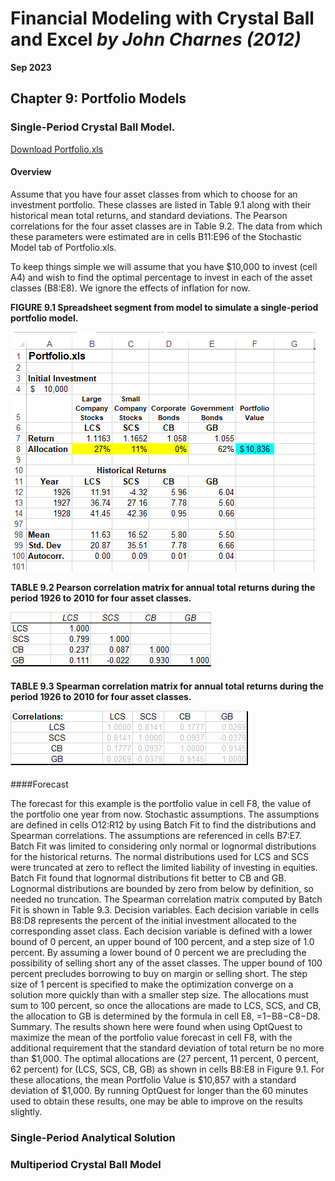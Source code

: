 # Financial Modeling with Crystal Ball and Excel *by John Charnes (2012)*

**Sep 2023**

## Chapter 9: Portfolio Models

### Single-Period Crystal Ball Model.

[Download Portfolio.xls]()

#### Overview

Assume that you have four asset classes from which to choose for an investment portfolio. These classes are listed in Table 9.1 along with their historical mean total returns, and standard deviations. The Pearson correlations for the four asset classes are in Table 9.2. The data from which these parameters were estimated are in cells B11:E96 of the Stochastic Model tab of Portfolio.xls.

To keep things simple we will assume that you have $10,000 to invest (cell A4) and wish to find the optimal percentage to invest in each of the asset classes (B8:E8). We ignore the effects of inflation for now.

**FIGURE 9.1 Spreadsheet segment from model to simulate a single-period portfolio model.**

![png](https://github.com/xxxxyyyy80008/Financial-Modeling-with-Crystal-Ball-and-Excel/blob/main/img/ch09/f9_1.png)

**TABLE 9.2 Pearson correlation matrix for annual total returns during the period 1926 to 2010 for four asset classes.**

![png](https://github.com/xxxxyyyy80008/Financial-Modeling-with-Crystal-Ball-and-Excel/blob/main/img/ch09/t9_2.png)

**TABLE 9.3 Spearman correlation matrix for annual total returns during the period 1926 to 2010 for four asset classes.**

![png](https://github.com/xxxxyyyy80008/Financial-Modeling-with-Crystal-Ball-and-Excel/blob/main/img/ch09/t9_3.png)

####Forecast

The forecast for this example is the portfolio value in cell F8, the value of the portfolio one year from now.
Stochastic assumptions. The assumptions are defined in cells O12:R12 by using
Batch Fit to find the distributions and Spearman correlations.
The assumptions are referenced in cells B7:E7. Batch Fit was limited
to considering only normal or lognormal distributions for the historical
returns. The normal distributions used for LCS and SCS were truncated
at zero to reflect the limited liability of investing in equities. Batch Fit
found that lognormal distributions fit better to CB and GB. Lognormal
distributions are bounded by zero from below by definition, so needed
no truncation. The Spearman correlation matrix computed by Batch Fit
is shown in Table 9.3.
Decision variables. Each decision variable in cells B8:D8 represents the percent
of the initial investment allocated to the corresponding asset class. Each
decision variable is defined with a lower bound of 0 percent, an upper
bound of 100 percent, and a step size of 1.0 percent. By assuming a lower
bound of 0 percent we are precluding the possibility of selling short any
of the asset classes. The upper bound of 100 percent precludes borrowing
to buy on margin or selling short. The step size of 1 percent is specified
to make the optimization converge on a solution more quickly than with
a smaller step size. The allocations must sum to 100 percent, so once
the allocations are made to LCS, SCS, and CB, the allocation to GB is
determined by the formula in cell E8, =1−B8−C8−D8.
Summary. The results shown here were found when using OptQuest to maximize
the mean of the portfolio value forecast in cell F8, with the additional
requirement that the standard deviation of total return be no more than
$1,000. The optimal allocations are (27 percent, 11 percent, 0 percent,
62 percent) for (LCS, SCS, CB, GB) as shown in cells B8:E8 in Figure 9.1.
For these allocations, the mean Portfolio Value is $10,857 with a standard
deviation of $1,000. By running OptQuest for longer than the
60 minutes used to obtain these results, one may be able to improve
on the results slightly.

### Single-Period Analytical Solution

### Multiperiod Crystal Ball Model
